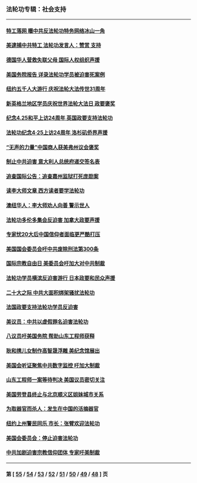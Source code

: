 ### 法轮功专辑：社会支持
---
#### [特工落网 曝中共反法轮功特务网络冰山一角](../../pages/nf4386/n14006412.md?06090430) 
#### [美逮捕中共特工 法轮功发言人：赞赏 支持](../../pages/nf4386/n14005107.md?06090430) 
#### [德国华人营救失联父母 国际人权组织声援](../../pages/nf4386/n14002019.md?06090430) 
#### [美国务院报告 详录法轮功学员被迫害死案例](../../pages/nf4386/n13997752.md?06090430) 
#### [纽约五千人大游行 庆祝法轮大法传世31周年](../../pages/nf4386/n13995110.md?06090430) 
#### [新英格兰地区学员庆祝世界法轮大法日 政要褒奖](../../pages/nf4386/n13990800.md?06090430) 
#### [纪念4.25和平上访24周年 英国政要支持法轮功](../../pages/nf4386/n13984057.md?06090430) 
#### [法轮功纪念4·25上访24周年 洛杉矶侨界声援](../../pages/nf4386/n13978796.md?06090430) 
#### [“无声的力量”中国商人获美弗州议会褒奖](../../pages/nf4386/n13941208.md?06090430) 
#### [制止中共迫害 意大利人总统府递交签名表](../../pages/nf4386/n13933726.md?06090430) 
#### [追查国际公告：追查嘉州监狱打死庞勋案](../../pages/nf4386/n13933461.md?06090430) 
#### [读李大师文章 西方读者要学法轮功](../../pages/nf4386/n13925142.md?06090430) 
#### [澳纽华人：李大师劝人向善 警示世人](../../pages/nf4386/n13924146.md?06090430) 
#### [法轮功多伦多集会反迫害 加拿大政要声援](../../pages/nf4386/n13881303.md?06090430) 
#### [专家忧20大后中国信仰者面临更严酷打压](../../pages/nf4386/n13874993.md?06090430) 
#### [美国国会委员会吁中共废除刑法第300条](../../pages/nf4386/n13868121.md?06090430) 
#### [国际宗教自由日 美委员会吁加大对中共制裁](../../pages/nf4386/n13855021.md?06090430) 
#### [法轮功学员横滨反迫害游行 日本政要和民众声援](../../pages/nf4386/n13847132.md?06090430) 
#### [二十大之际 中共大面积绑架骚扰法轮功](../../pages/nf4386/n13846381.md?06090430) 
#### [法国政要支持法轮功学员反迫害](../../pages/nf4386/n13841970.md?06090430) 
#### [美议员：中共以虚假罪名迫害法轮功](../../pages/nf4386/n13841083.md?06090430) 
#### [八议员吁美国务院 帮助山东工程师获释](../../pages/nf4386/n13836379.md?06090430) 
#### [耿和携儿女制作高智晟浮雕 美纪念馆展出](../../pages/nf4386/n13829624.md?06090430) 
#### [美国会听证聚焦中共数字监控 吁加大制裁](../../pages/nf4386/n13825083.md?06090430) 
#### [山东工程师一案等待判决 美国议员密切关注](../../pages/nf4386/n13815065.md?06090430) 
#### [美国劳登县终止与北京顺义区姐妹城市关系](../../pages/nf4386/n13811030.md?06090430) 
#### [为取器官而杀人：发生在中国的活摘器官](../../pages/nf4386/n13794731.md?06090430) 
#### [纽约上州警民同乐 市长：张臂欢迎法轮功](../../pages/nf4386/n13794375.md?06090430) 
#### [美国会委员会：停止迫害法轮功](../../pages/nf4386/n13788164.md?06090430) 
#### [中共加剧迫害宗教信仰团体 专家吁美制裁](../../pages/nf4386/n13780252.md?06090430) 

---
#### 第 [ [55](./55.md?06090430) / [54](./54.md?06090430) / [53](./53.md?06090430) / [52](./52.md?06090430) / [51](./51.md?06090430) / [50](./50.md?06090430) / [49](./49.md?06090430) / [48](./48.md?06090430) ] 页
